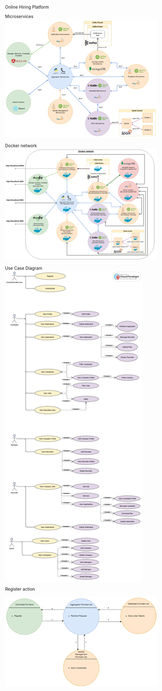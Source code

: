 Online Hiring Platform

Microservices
![alt text](https://github.com/danielrotariu00/online-hiring-platform/blob/main/microservices.png)

Docker network
![alt text](https://github.com/danielrotariu00/online-hiring-platform/blob/main/docker.png)

Use Case Diagram
![alt text](https://github.com/danielrotariu00/online-hiring-platform/blob/main/use-case-diagram.png)

Register action

![alt text](https://github.com/danielrotariu00/online-hiring-platform/blob/main/register.png)
